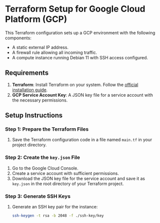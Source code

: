 # Terraform Setup for Google Cloud Platform (GCP)

This Terraform configuration sets up a GCP environment with the following components:
- A static external IP address.
- A firewall rule allowing all incoming traffic.
- A compute instance running Debian 11 with SSH access configured.

## Requirements

1. **Terraform**: Install Terraform on your system. Follow the [official installation guide](https://developer.hashicorp.com/terraform/tutorials/aws-get-started/install-cli).
2. **GCP Service Account Key**: A JSON key file for a service account with the necessary permissions.

## Setup Instructions

### Step 1: Prepare the Terraform Files

1. Save the Terraform configuration code in a file named `main.tf` in your project directory.

### Step 2: Create the `key.json` File

1. Go to the Google Cloud Console.
2. Create a service account with sufficient permissions.
3. Download the JSON key file for the service account and save it as `key.json` in the root directory of your Terraform project.

### Step 3: Generate SSH Keys

1. Generate an SSH key pair for the instance:
   ```bash
   ssh-keygen -t rsa -b 2048 -f ./ssh-key/key
